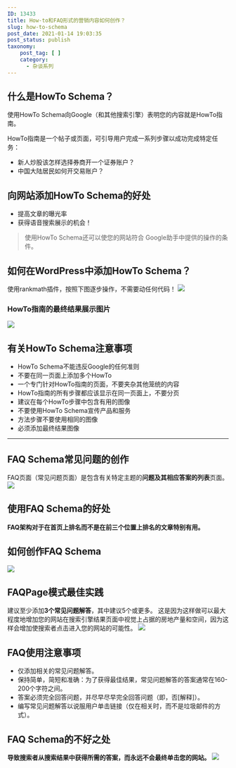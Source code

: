 ```yaml
---
ID: 13433
title: How-to和FAQ形式的营销内容如何创作？
slug: how-to-schema
post_date: 2021-01-14 19:03:35
post_status: publish
taxonomy:
    post_tag: [ ]
    category:
      - 杂谈系列
---
```


## 什么是HowTo Schema？

使用HowTo Schema向Google（和其他搜索引擎）表明您的内容就是HowTo指南。

HowTo指南是一个帖子或页面，可引导用户完成一系列步骤以成功完成特定任务：

- 新人炒股该怎样选择券商开一个证券账户？
- 中国大陆居民如何开交易账户？

## 向网站添加HowTo Schema的好处

- 提高文章的曝光率
- 获得语音搜索展示的机会！

> 使用HowTo Schema还可以使您的网站符合 Google助手中提供的操作的条件。

## 如何在WordPress中添加HowTo Schema？

使用rankmath插件，按照下图逐步操作，不需要动任何代码！ ![](https://ae01.alicdn.com/kf/U679a902995f74029aef2640e69bfcd67J.jpg)

### HowTo指南的最终结果展示图片

![](https://ae01.alicdn.com/kf/U2393b83b451343febf60c8d5c2ec1df7e.jpg)

## 有关HowTo Schema注意事项

- HowTo Schema不能违反Google的任何准则
- 不要在同一页面上添加多个HowTo
- 一个专门针对HowTo指南的页面，不要夹杂其他笼统的内容
- HowTo指南的所有步骤都应该显示在同一页面上，不要分页
- 建议在每个HowTo步骤中包含有用的图像
- 不要使用HowTo Schema宣传产品和服务
- 方法步骤不要使用相同的图像
- 必须添加最终结果图像

* * *

## FAQ Schema常见问题的创作

FAQ页面（常见问题页面）是包含有关特定主题的**问题及其相应答案的列表**页面。 ![](https://ae01.alicdn.com/kf/Ua96cab3d3aa34e578c150a27b18489f1b.jpg)

## 使用FAQ Schema的好处

**FAQ架构对于在首页上排名而不是在前三个位置上排名的文章特别有用。**

## 如何创作FAQ Schema

![](https://ae01.alicdn.com/kf/Ufda62bce01e449f1a62f0b956ba0e0dbg.jpg)

## FAQPage模式最佳实践

建议至少添加**3个常见问题解答**，其中建议5个或更多。 这是因为这样做可以最大程度地增加您的网站在搜索引擎结果页面中视觉上占据的房地产量和空间，因为这样会增加使搜索者点击进入您的网站的可能性。 ![](https://ae01.alicdn.com/kf/U7d81bd5adeea444bb01e9acf1ac22cf6L.jpg)

## FAQ使用注意事项

- 仅添加相关的常见问题解答。
- 保持简单，简短和准确：为了获得最佳结果，常见问题解答的答案通常在160-200个字符之间。
- 答案必须完全回答问题，并尽早尽早完全回答问题（即，否\[解释\]）。
- 编写常见问题解答以说服用户单击链接（仅在相关时，而不是垃圾邮件的方式）。

## FAQ Schema的不好之处

**导致搜索者从搜索结果中获得所需的答案，而永远不会最终单击您的网站。** ![](https://cdn.fendou.la/tuoss/Sketchpad.png)
